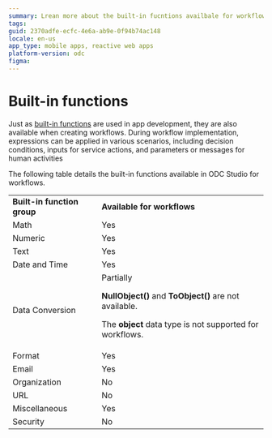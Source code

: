 ```yaml
---
summary: Lrean more about the built-in fucntions availbale for workflows in ODC
tags: 
guid: 2370adfe-ecfc-4e6a-ab9e-0f94b74ac148
locale: en-us
app_type: mobile apps, reactive web apps
platform-version: odc
figma: 
---
```


# Built-in functions

Just as [built-in functions](https://success.outsystems.com/documentation/11/reference/outsystems_language/logic/built_in_functions/) are used in app development, they are also available when creating workflows. During workflow implementation, expressions can be applied in various scenarios, including decision conditions, inputs for service actions, and parameters or messages for human activities

The following table details the built-in functions available in ODC Studio for workflows. 

|  |  |
| --- | --- |
| **Built-in function group** | **Available for workflows** |
| Math | Yes|
| Numeric | Yes  |
| Text  | Yes  |
| Date and Time| Yes |
| Data Conversion | Partially<p>**NullObject()** and **ToObject()** are not available.</p> <p> The **object** data type is not supported for workflows. </p>|
| Format  | Yes |
| Email| Yes |
| Organization | No |
| URL| No |
| Miscellaneous | Yes|
| Security| No |        
